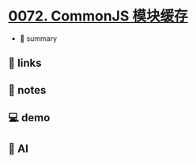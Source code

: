 # [0072. CommonJS 模块缓存](https://github.com/Tdahuyou/javascript/tree/main/0072.%20CommonJS%20%E6%A8%A1%E5%9D%97%E7%BC%93%E5%AD%98)

- 📝 summary

## 🔗 links
## 📒 notes
## 💻 demo
## 🤖 AI
